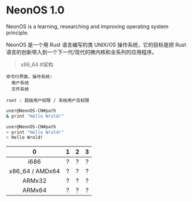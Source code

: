 # NeonOS 1.0
NeonOS is a learning, researching and improving operating system principle.

NeonOS 是一个用 Rust 语言编写的类 UNIX/OS 操作系统，它的目标是把 Rust 语言的创新带入到一个下一代/现代的微内核和全系列的应用程序。

> x86_64 #架构
```
命令行界面，操作系统:
  用户系统
  文件系统
```

```
root : 超级用户权限 / 系统用户及权限

```


```NeonOS.sh
user@NeonOS-CN#path
& print "Hello Wrold!"
```


```NeonOS.sh
user@NeonOS-CN#path
> print "Hello Wrold!"
> Hello Wrold!
```


 0 | 1 | 2 | 3 
:--:|:--:|:--:|:--:
i686 | ? | ? | ? | 
x86_64 / AMDx64 | ? | ? | ? | 
ARMx32 | ? | ? | ? | 
ARMx64 | ? | ? | ? | 

